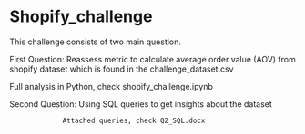 # Shopify_challenge
This challenge consists of two main question. 

First Question: Reassess metric to calculate average order value (AOV) from shopify dataset which is found in the challenge_dataset.csv

Full analysis in Python, check shopify_challenge.ipynb
                
                                
Second Question: Using SQL queries to get insights about the dataset

                 Attached queries, check Q2_SQL.docx
